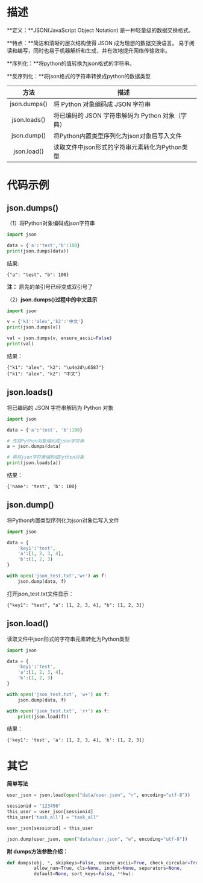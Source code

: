 # 描述

**定义：**JSON(JavaScript Object Notation) 是一种轻量级的数据交换格式。

**特点：**简洁和清晰的层次结构使得 JSON 成为理想的数据交换语言。 易于阅读和编写，同时也易于机器解析和生成，并有效地提升网络传输效率。

**序列化：**将python的值转换为json格式的字符串。

**反序列化：**将json格式的字符串转换成python的数据类型

|     方法     | 描述                                             |
| :----------: | ------------------------------------------------ |
| json.dumps() | 将 Python 对象编码成 JSON 字符串                 |
| json.loads() | 将已编码的 JSON 字符串解码为 Python 对象（字典） |
| json.dump()  | 将Python内置类型序列化为json对象后写入文件       |
| json.load()  | 读取文件中json形式的字符串元素转化为Python类型   |



# 代码示例

## json.dumps()

（1）将Python对象编码成json字符串

```python
import json

data = {'a':'test','b':100}
print(json.dumps(data))
```

结果:

```
{"a": "test", "b": 100}
```

**注：** 原先的单引号已经变成双引号了



（2）**json.dumps()过程中的中文显示**

```python
import json

v = {'k1':'alex','k2':'中文'}
print(json.dumps(v))

val = json.dumps(v, ensure_ascii=False)
print(val)
```

结果：

```
{"k1": "alex", "k2": "\u4e2d\u6587"}
{"k1": "alex", "k2": "中文"}
```



## json.loads()

将已编码的 JSON 字符串解码为 Python 对象

```python
import json

data = {'a':'test', 'b':100}

# 先将Python对象编码成json字符串
a = json.dumps(data)

# 再将json字符串编码成Python对象
print(json.loads(a))
```

结果：

```
{'name': 'test', 'b': 100}
```



## json.dump()

将Python内置类型序列化为json对象后写入文件

```python
import json

data = {
    'key1':'test',
    'a':[1, 2, 3, 4],
    'b':(1, 2, 3)
}

with open('json_test.txt','w+') as f:
    json.dump(data, f)
```

打开json_test.txt文件显示：

```
{"key1": "test", "a": [1, 2, 3, 4], "b": [1, 2, 3]}
```



## json.load()

读取文件中json形式的字符串元素转化为Python类型

```python
import json

data = {
    'key1':'test',
    'a':[1, 2, 3, 4],
    'b':(1, 2, 3)
}

with open('json_test.txt', 'w+') as f:
    json.dump(data, f)

with open('json_test.txt', 'r+') as f:
    print(json.load(f))
```

结果：

```
{'key1': 'test', 'a': [1, 2, 3, 4], 'b': [1, 2, 3]}
```



# 其它

**简单写法**

```python
user_json = json.load(open("data/user.json", "r", encoding="utf-8"))

sessionid = "123456"
this_user = user_json[sessionid]
this_user['task_all'] = "task_all"

user_json[sessionid] = this_user

json.dump(user_json, open("data/user.json", "w", encoding="utf-8"))
```



**附 dumps方法参数介绍：**

```python
def dumps(obj, *, skipkeys=False, ensure_ascii=True, check_circular=True,        
          allow_nan=True, cls=None, indent=None, separators=None,
          default=None, sort_keys=False, **kw):
```